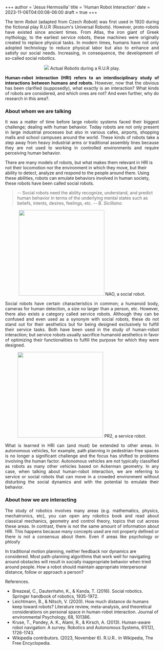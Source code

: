 +++
author = 'Jesus Hermosilla'
title = 'Human Robot Interaction'
date = 2023-11-06T04:00:08-06:00
draft = true
+++

<p align="justify"> 
The term <em>Robot</em> (adapted from Czech <em>Roboti</em>) was first used in 1920 during the fictional play R.U.R (Rossum's Universal Robots). However, proto-robots have existed since ancient times. From Atlas, the iron giant of Greek mythology, to the earliest service robots, these machines were originally created to replace physical tasks. 
In modern times, humans have not only adopted technology to reduce physical labor but also to enhance and satisfy our social needs. Increasing, in consequence, the development of so-called social robotics.
</p>

<p align="center">
<img src="https://upload.wikimedia.org/wikipedia/commons/thumb/8/87/Capek_play.jpg/375px-Capek_play.jpg">
Actual <em>Robotis</em> during a R.U.R play.
</p>

<p align="justify"> 
<b>Human-robot interaction (HRI) refers to an interdisciplinary study of interactions between humans and robots. </b> However, now that the obvious has been clarified (supposedly), what exactly is an interaction? What kinds of robots are considered, and which ones are not? And even further, why do research in this area?.
</p>

<a id="item-one"></a>
### About whom we are talking

<p align="justify"> 
It was a matter of time before large robotic systems faced their biggest challenge; dealing with human behavior. Today robots are not only present in large industrial processes but also in various cafes, airports, shopping malls and school campuses around the world. These kinds of robots take a step away from heavy industrial arms or traditional assembly lines because they are not used to working in controlled environments and require perceiving human behavior.

There are many models of robots, but what makes them relevant in HRI is not their locomotion nor the environment in which they move, but their ability to detect, analyze and respond to the people around them. Using these abilities, robots can emulate behaviors involved in human society, these robots have been called social robots.
</p>

> -- Social robots need the ability recognize, understand, and predict human behavior in terms of the underlying mental states such as beliefs, intents, desires, feelings, etc.
> -- <cite>B. Sicilliano</cite>.

<p align="center">
<img src="https://upload.wikimedia.org/wikipedia/commons/thumb/4/47/Nao_Robot_%28Robocup_2016%29.jpg/270px-Nao_Robot_%28Robocup_2016%29.jpg" height="280">
NAO, a social robot.
</p>

<p align="justify"> 
Social robots have certain characteristics in common; a humanoid body, cameras for human detection, a size no larger than a person, etc. However, there also exists a category called service robots. Although they can be confused and even used as a synonym with social robots, these do not stand out for their aesthetics but for being designed exclusively to fulfill their service tasks. Both have been used in the study of human-robot interaction; but service robots usually sacrifice humanoid aesthetics in favor of optimizing their functionalities to fulfill the purpose for which they were designed.
</p>

<p align="center">
<img src="https://cdn.sanity.io/images/7p2whiua/production/4d87abeb9717993e461845fbe556916b6f064e14-1200x1000.jpg" height="280">
PR2, a service robot.
</p>

<p align="justify"> 
What is learned in HRI can (and must) be extended to other areas. In autonomous vehicles, for example, path planning in pedestrian-free spaces is no longer a significant challenge and the focus has shifted to problems involving the human factor. Autonomous vehicles are not typically classified as robots as many other vehicles based on Ackerman geometry. In any case, when talking about human-robot interaction, we are referring to service or social robots that can move in a crowded environment without disturbing the social dynamics and with the potential to emulate their behavior.
</p>

### About how we are interacting

<p align="justify"> 
The study of robotics involves many areas (e.g. mathematics, physics, mechatronics, etc), you can open any robotics book and read about classical mechanics, geometry and control theory, topics that cut across these areas. In contrast, there is not the same amount of information about HRI. This happens because many concepts used are not properly defined or there is not a consensus about them. Even if areas like psychology or phlosfy 


In traditional motion planning, neither feedback nor dynamics are considered.   Most path-planning algorithms that work well for navigating around obstacles will result in socially inappropriate behavior when tried around people. How a robot should maintain appropriate interpersonal distance, follow or approach a person?
</p>


<!---
> -- Most studies lack a theoretical foundation and have methodological weaknesses, including low statistical power or questionable research practices, leading to a high false-positive rate or overestimated effect sizes. Solutions such as pre-registration, higher sample sizes, transparency and a more careful theoretical underpinning based on models of human spacing behavior are discussed.
> -- <cite> B. Leichtmann and V. Nitsch</cite>.

> -- The most problematic area of evaluations in the context of human-aware navigation is the evaluation of comfort improvements due to changes in navigational decision making. The literature shows two main strategies in doing so, using a simulation based on a model ofwhat causes human-discomfort, or presenting participants with a robot and asking them to rate robot qualities via a questionnaire.
> -- <cite> T. Kruse et. al.</cite>.

The great difference between the simulation environment and the real-world one is the major challenge to transfer the trained model to a real robot. 

<html lang="en">
<head>
  <meta charset="UTF-8">
  <meta http-equiv="X-UA-Compatible" content="ie=edge">
  <script src="https://d3js.org/d3.v6.min.js"></script>
  <script src="https://cdn.jsdelivr.net/npm/markmap-view@0.2.0"></script>
</head>

<style>
.mindmap {
  display: block;
}  
</style>

<body>
<svg id="mindmap" class="mindmap" width="700" height="250"></svg>
</body>
<script>
((e, lang_json, other_json)=>{
  const{Markmap:r}=e();
  window.mm=r.create("svg#mindmap-lang",null,lang_json)
})(()=>window.markmap,
  {"t":"root","d":0,"v":"Interaction types", "c":[
      {"t":"heading","d":1,"v":"Verbal", "c":[]},
      {"t":"heading","d":1,"v":"Non-verbal", "c":[]},
      {"t":"heading","d":1,"v":"Emotion based", "c":[]},
      {"t":"heading","d":1,"v":"Spatial", "c":[
          {"t":"heading","d":2,"v":"Socially appropiate mapping"},
   {"t":"heading","d":2,"v":"Socially appropiate path planning"},
   {"t":"heading","d":2,"v":"Socially appropiate positioning"},
   {"t":"heading","d":2,"v":"Informing users of the robot’s intent"}
      ]}
  ]});
</script>
<script>
((e, lang_json, other_json)=>{
  const{Markmap:r}=e();
  window.mm=r.create("svg#mindmap",null,lang_json)
})(()=>window.markmap,
  {"t":"root","d":0,"v":"Interaction types", "c":[
      {"t":"heading","d":1,"v":"Verbal", "c":[]},
      {"t":"heading","d":1,"v":"Non-verbal", "c":[]},
      {"t":"heading","d":1,"v":"Emotion based", "c":[]},
      {"t":"heading","d":1,"v":"Spatial", "c":[
          {"t":"heading","d":2,"v":"Socially appropiate mapping"},
   {"t":"heading","d":2,"v":"Socially appropiate path planning"},
   {"t":"heading","d":2,"v":"Socially appropiate positioning"},
   {"t":"heading","d":2,"v":"Informing users of the robot’s intent"}
      ]}
  ]});
</script>
-->

References.

- Breazeal, C., Dautenhahn, K., & Kanda, T. (2016). Social robotics. Springer handbook of robotics, 1935-1972.
- Leichtmann, B., & Nitsch, V. (2020). How much distance do humans keep toward robots? Literature review, meta-analysis, and theoretical considerations on personal space in human-robot interaction. Journal of environmental Psychology, 68, 101386.
- Kruse, T., Pandey, A. K., Alami, R., & Kirsch, A. (2013). Human-aware robot navigation: A survey. Robotics and Autonomous Systems, 61(12), 1726-1743.
- Wikipedia contributors. (2023, November 6). R.U.R.. In Wikipedia, The Free Encyclopedia.